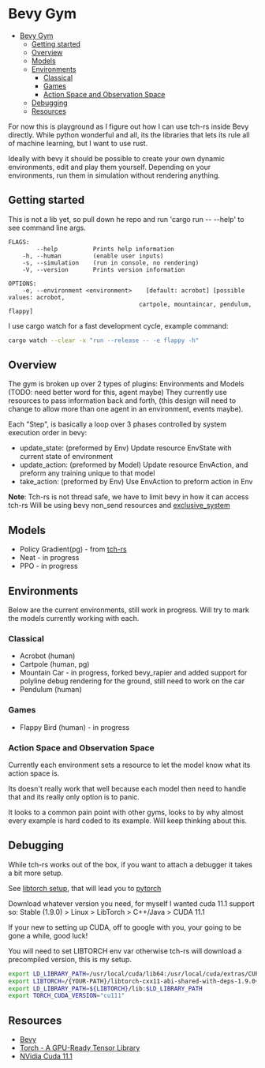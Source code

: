 # Bevy Gym

- [Bevy Gym](#bevy-gym)
  - [Getting started](#getting-started)
  - [Overview](#overview)
  - [Models](#models)
  - [Environments](#environments)
    - [Classical](#classical)
    - [Games](#games)
    - [Action Space and Observation Space](#action-space-and-observation-space)
  - [Debugging](#debugging)
  - [Resources](#resources)

For now this is playground as I figure out how I can use tch-rs inside Bevy directly. While python wonderful and all, its the libraries that lets its rule all of machine learning, but I want to use rust.

Ideally with bevy it should be possible to create your own dynamic environments, edit and play them yourself.  Depending on your environments, run them in simulation without rendering anything.

## Getting started

This is not a lib yet, so pull down he repo and run 'cargo run -- --help' to see command line args.

```text
FLAGS:
        --help          Prints help information
    -h, --human         (enable user inputs)
    -s, --simulation    (run in console, no rendering)
    -V, --version       Prints version information

OPTIONS:
    -e, --environment <environment>    [default: acrobot] [possible values: acrobot,
                                     cartpole, mountaincar, pendulum, flappy]

```

I use cargo watch for a fast development cycle, example command:

```bash
cargo watch --clear -x "run --release -- -e flappy -h"
```

## Overview

The gym is broken up over 2 types of plugins: Environments and Models (TODO: need better word for this, agent maybe)  They currently use resources to pass information back and forth, (this design will need to change to allow more than one agent in an environment, events maybe).

Each "Step", is basically a loop over 3 phases controlled by system execution order in bevy:

- update_state: (preformed by Env)  Update resource EnvState with current state of environment
- update_action: (preformed by Model) Update resource EnvAction, and preform any training unique to that model
- take_action: (preformed by Env) Use EnvAction to preform action in Env

**Note**: Tch-rs is not thread safe, we have to limit bevy in how it can access tch-rs
Will be using bevy non_send resources and [exclusive_system](https://github.com/bevyengine/bevy/blob/main/examples/ecs/ecs_guide.rs)

## Models

- Policy Gradient(pg) - from [tch-rs](https://github.com/LaurentMazare/tch-rs/blob/master/examples/reinforcement-learning/policy_gradient.rs)
- Neat - in progress
- PPO - in progress

## Environments

Below are the current environments, still work in progress.  Will try to mark the models currently working with each.

### Classical

- Acrobot (human)
- Cartpole (human, pg)
- Mountain Car - in progress, forked bevy_rapier and added support for polyline debug rendering for the ground, still need to work on the car
- Pendulum (human)

### Games

- Flappy Bird (human) - in progress

### Action Space and Observation Space

Currently each environment sets a resource to let the model know what its action space is.

Its doesn't really work that well because each model then need to handle that and its really only option is to panic.

It looks to a common pain point with other gyms, looks to by why almost every example is hard coded to its example.  Will keep thinking about this.

## Debugging

While tch-rs works out of the box, if you want to attach a debugger it takes a bit more setup.

See [libtorch setup](https://github.com/LaurentMazare/tch-rs#libtorch-manual-install), that will lead you to [pytorch](https://pytorch.org/get-started/locally/)

Download whatever version you need, for myself I wanted cuda 11.1 support so:
    Stable (1.9.0) > Linux > LibTorch > C++/Java > CUDA 11.1

If your new to setting up CUDA, off to google with you, your going to be gone a while, good luck!

You will need to set LIBTORCH env var otherwise tch-rs will download a precompiled version, this is my setup.

```bash
export LD_LIBRARY_PATH=/usr/local/cuda/lib64:/usr/local/cuda/extras/CUPTI/lib64
export LIBTORCH=/{YOUR-PATH}/libtorch-cxx11-abi-shared-with-deps-1.9.0+cu111/libtorch
export LD_LIBRARY_PATH=${LIBTORCH}/lib:$LD_LIBRARY_PATH
export TORCH_CUDA_VERSION="cu111"
```

## Resources

- [Bevy](https://github.com/bevyengine/bevy)
- [Torch - A GPU-Ready Tensor Library](https://github.com/pytorch/pytorch#from-source)
- [NVidia Cuda 11.1](https://developer.nvidia.com/cuda-11.1.0-download-archive?target_os=Linux&target_arch=x86_64&target_distro=Ubuntu&target_version=2004&target_type=deblocal)
